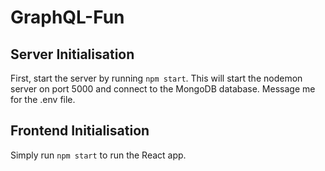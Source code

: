 # GraphQL-Fun

## Server Initialisation
First, start the server by running `npm start`. This will start the nodemon server on port 5000 and connect to the MongoDB database. Message me for the .env file.

## Frontend Initialisation
Simply run `npm start` to run the React app.
